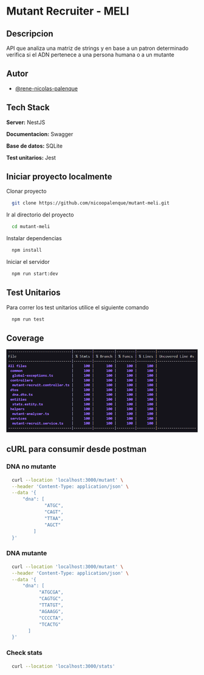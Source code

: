 # Mutant Recruiter - MELI

## Descripcion

API que analiza una matriz de strings y en base a un patron determinado verifica si el ADN pertenece a una persona humana o a un mutante

## Autor

- [@rene-nicolas-palenque](https://www.linkedin.com/in/rene-nicolas-palenque/)


## Tech Stack

**Server:** NestJS

**Documentacion:** Swagger

**Base de datos:** SQLite

**Test unitarios:** Jest

## Iniciar proyecto localmente

Clonar proyecto

```bash
  git clone https://github.com/nicoopalenque/mutant-meli.git
```

Ir al directorio del proyecto

```bash
  cd mutant-meli
```

Instalar dependencias

```bash
  npm install
```

Iniciar el servidor

```bash
  npm run start:dev
```


## Test Unitarios

Para correr los test unitarios utilice el siguiente comando

```bash
  npm run test
```


## Coverage

![Coverage](./assets/img/image.png)

## cURL para consumir desde postman

### DNA no mutante

```bash
  curl --location 'localhost:3000/mutant' \
  --header 'Content-Type: application/json' \
  --data '{
      "dna": [
              "ATGC",
              "CAGT",
              "TTAA",
              "AGCT"
          ]
  }'
```

### DNA mutante

```bash
  curl --location 'localhost:3000/mutant' \
  --header 'Content-Type: application/json' \
  --data '{
      "dna": [
            "ATGCGA",
            "CAGTGC",
            "TTATGT",
            "AGAAGG",
            "CCCCTA",
            "TCACTG"
        ]
  }'
```

### Check stats

```bash
  curl --location 'localhost:3000/stats'
```


